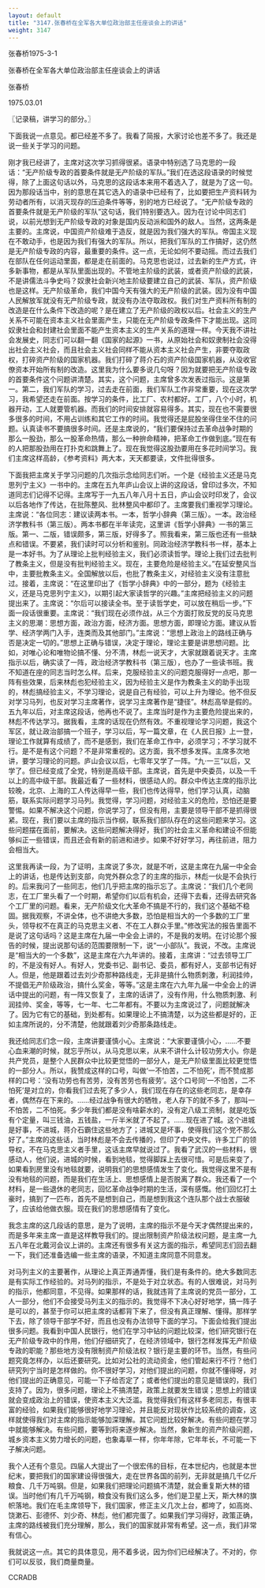 ```yaml
---
layout: default
title: "3147.张春桥在全军各大单位政治部主任座谈会上的讲话"
weight: 3147
---
```


张春桥1975-3-1

张春桥在全军各大单位政治部主任座谈会上的讲话

张春桥

1975.03.01

〖记录稿，讲学习的部分。〗

下面我说一点意见。都已经差不多了。我看了简报，大家讨论也差不多了。我还是说一些关于学习的问题。

刚才我已经讲了，主席对这次学习抓得很紧。语录中特别选了马克思的一段话：“无产阶级专政的首要条件就是无产阶级的军队。”我们在选这段语录的时候觉得，除了上面这句话以外，马克思的这段话本来用不着选入了，就是为了这一句。因为那段话当中，别的意思在其它选入的语录中已经有了，比如要把生产资料转为劳动者所有，以消灭现存的压迫条件等等，别的地方已经说了。“无产阶级专政的首要条件就是无产阶级的军队”这句话，我们特别要选入。因为在讨论中同志们说，以前光想到无产阶级专政的对象是国内反动派和国外的敌人。当然，这两条是主要的。主席说，中国资产阶级难于造反，就是因为我们强大的军队。帝国主义现在不敢动手，也是因为我们有强大的军队。所以，把我们军队的工作搞好，这仍然是无产阶级专政的内容，最重要的条件。这一点，无论如何不要动摇。而过去我们在部队在任何运动里面，都是走在前面的。马克思也说过，过去新的生产方式，许多新事物，都是从军队里面出现的。不管地主阶级的武装，或者资产阶级的武装，不是讲儒法斗争史吗？奴隶社会新兴地主阶级要建立自己的武装、军队，资产阶级也是这样。无产阶级革命，我们中国今天有强大的无产阶级的武装。因为没有中国人民解放军就没有无产阶级专政，就没有办法夺取政权。我们对生产资料所有制的改造是在什么条件下改造的呢？是在建立了无产阶级的政权以后。社会主义的生产关系不可能在资本主义社会里面产生，只能在无产阶级专政条件下才能出现。这同奴隶社会和封建社会里面不能产生资本主义的生产关系的道理一样。今天我不讲社会发展史，同志们可以翻一翻《国家的起源》一书，从原始社会和奴隶制社会没得出社会主义社会，而且社会主义社会同样不能从资本主义社会产生，非要夺取政权，打碎资产阶级的国家机器。我们打碎了蒋介石的资产阶级国家机器，从没收官僚资本开始所有制的改造。这里我为什么要多说几句呀？因为就要把无产阶级专政的首要条件这个问题讲清楚。其实，这个问题，主席曾多次发表过指示。这是第一。第二，我们军队的学习，过去走在前面，我们军队工作非常重要，现在这次学习，我希望还走在前面。按学习的条件，比工厂、农村都好。工厂，八个小时，机器开动，工人就要管机器。而我们的时间安排就容易得多。其实，现在也不需要很多很多的时间，不用占训练和其它工作的时间。我觉得还是屁股坐得住坐不住的问题。认真读书不要搞很多时间。还是主席说的，“我们要保持过去革命战争时期的那么一股劲，那么一股革命热情，那么一种拚命精神，把革命工作做到底。”现在有的人把那股劲用在打扑克和跳舞上了。现在我觉得这股劲要用在多花时间学习。我们主席这样高龄，《参考资料》两大本，天天都要读，文件批得很多。

下面我把主席关于学习问题的几次指示念给同志们听。一个是《经验主义还是马克思列宁主义》一书中的。主席在五九年庐山会议上讲的这段话，曾印过多次，不知道同志们记得不记得。主席写于一九五八年八月十五日，庐山会议时印发了，会议以后各地作了传达，在批陈整风、批林整风中都印了。主席要我们重视学习理论。主席说：“各位同志：建议读两本书。一本，哲学小辞典（第三版）。一本。政治经济学教科书（第三版）。两本书都在半年读完，这里讲《哲学小辞典》一书的第三版。第一、二版，错误颇多，第三版，好得多了。照我看来，第三版也还有一些缺点和错误。不要紧，我们读时可以分析和鉴别。同政治经济学教科书一样，基本上是一本好书。为了从理论上批判经验主义，我们必须读哲学。理论上我们过去批判了教条主义，但是没有批判经验主义。现在，主要危险是经验主义。”在延安整风当中，主要批教条主义。全国解放以后，也批了教条主义，对经验主义没有注意批过。接着，主席说：“在这里印出了《哲学小辞典》中的一部分，题为《经验主义，还是马克思列宁主义》，以期引起大家读哲学的兴趣。”主席把经验主义的问题提出来了。主席说：“尔后可以接读全书。至于读哲学史，可以放在稍后一步。”下面一段话很重要。主席说：“我们现在必须作战，从三个方面打败反党的反马克思主义的思潮：思想方面，政治方面，经济方面。思想方面，即理论方面。建议从哲学、经济学两门入手，连类而及其他部门。”主席说：“思想上政治上的路线正确与否是决定一切的。”思想上正确与错误，决定于理论，理论主要是讲思想问题。比如，对唯心论和唯物论搞不懂、分不清，林彪一说天才，大家就跟着说天才。主席指示以后，确实读了一阵，政治经济学教科书（第三版），也办了一些读书班。我不知道在座的同志当时怎么样。后来，克服经验主义的问题克服得好一点吧，那一阵有些效果，后来林彪也犯经验主义，因为经验主义是作为教条主义的助手出现的，林彪搞经验主义，不学习理论，说是自己有经验，可以上升为理论。他不但反对学习马列，也反对学习主席著作，说学习主席著作是“捷径”。林彪高举是假的。五九年以后，对主席这段话，他再也不说了。主席当时是作为主要危险提出来的，林彪不传达学习。据我看，主席的话现在仍然有效。不重视理论学习问题，我这个军区，就让政治部搞一个班子，学习以后，写一篇文章，在《人民日报》上一登，理论工作就算有成绩了，而不是感到，我们在革命工作中，必须学习；不学习就不行。是不是有这个问题？不是非常重视的。这方面，我不想多发挥。主席多次地讲，要学习理论的问题。庐山会议以后，七零年又学了一阵。“九·一三”以后，又学了。但已经变成了全党，特别是高级干部。主席说，首先是中央委员，以及一千以上的高中级干部。我最近看了一些材料，很感动人的。群众中传达主席的指示比较晚，北京、上海的工人传达得早一些，我们也传达得早，他们学习认真，动脑筋，联系实际问题学习马列。我觉得，学习问题，对经验主义的危险，恐怕还是要警惕。如果不解决这个问题，你说学习了，但没有用，主要是领导干部不是抓得很紧。现在，我们要以主席的指示当作纲，联系我们部队存在的这些问题来学习。这些问题摆在面前，要解决。这些问题解决得好，我们的社会主义革命和建设不但能够纠正一些错误，而且还会有新的前进和进步。如果不好好学习，再往前进，阻力会相当大。

这里我再读一段，为了证明，主席说了多次，就是不听，这是主席在九届一中全会上的讲话，也是传达到支部，向党外群众念了的主席的指示，林彪一伙是不会执行的。后来我问了一些同志，他们几乎把主席的指示忘了。主席说：“我们几个老同志，在工厂里头看了一个时期，希望你们以后有机会，还得下去看，还得去研究各个工厂里的问题。看来，无产阶级文化大革命不搞是不行的，我们这个基础不稳固。据我观察，不讲全体，也不讲绝大多数，恐怕是相当大的一个多数的工厂里头，领导权不在真正的马克思主义者、不在工人群众手里。”修改宪法的报告里面不是说了这句话吗？这是主席在九届一中全会上讲的，不是我的发明。在讨论那个报告的时候，提出说那句话的范围要限制一下，说“一小部队”。我说，不改。主席说是“相当大的一个多数”，这是主席在六九年讲的。接着，主席讲：“过去领导工厂的，不是没有好人。有好人，党委书记、副书记、委员，都有好人，支部书记有好人。但是，他是跟着过去刘少奇那种路线走，无非是搞什么物质刺激，利润挂帅，不提倡无产阶级政治，搞什么奖金，等等。”这是主席在六九年九届一中全会上的讲话中提出的问题，有一阵又恢复了，主席的话讲了，没有作用，什么物质刺激、利润挂帅、奖金，等等，七一年、七二年都有。不要以为主席说过了，问题就解决了。因为它有它的基础，到处都有。如果理论上不搞清楚，以为这些都是好的，正如主席所说的，分不清楚，他就跟着刘少奇那条路线走。

我还给同志们念一段，主席讲要谨慎小心。主席说：“大家要谨慎小心，……不要心血来潮的时候，就忘乎所以，从马克思以来，从来不讲什么计较功劳大小。你是共产党员，是整个人民群众中比较更觉悟的一部分人，是无产阶级里面比较更觉悟的一部分人。所以，我赞成这样的口号，叫做‘一不怕苦，二不怕死’，而不赞成那样的口号：‘没有功劳也有苦劳，没有苦劳也有疲劳’。这个口号同‘一不怕苦，二不怕死’是对立的，你看我们过去死了多少人，我们现在存在的这些老同志，是幸存者，偶然存在下来的。……经过战争有很大的牺牲，老人存下的就不多了，那叫一不怕苦，二不怕死。多少年我们都是没有啥薪水的，没有定八级工资制，就是吃饭有个定量，叫三钱油，五钱盐，一斤半米就了不起了。……现在进了城。这个进城是好事，不进城，蒋介石霸住这些地方了；进城又是坏事，使得我们这个党不那么好了。”主席的这些话，当时林彪是不会去传播的，但印了中央文件。许多工厂的领导权，不在马克思主义者手里，这话主席早就说过了。我看了武汉的一些材料，很感动人，他们说，进城的时候，看到地毯，觉得脚踩上去很可惜。可是后来变了，如果看到房里没有地毯就要，说明我们的思想感情发生了变化。我觉得这里不是有没有地毯的问题，而是我们在生活上、思想感情上是否脱离了群众。我还看了一个材料，是一些退休的老同志，回忆革命战争时期的生活，深有感慨。他们回忆打土豪时，搞到了一匹布，首先不是想到自己，而是想到我这个连队那个战士衣服破了，应该给他做衣服。现在我们的思想感情有了变化。

我念主席的这几段话的意思，是为了说明，主席的指示不是今天才偶然提出来的，而是多年来主席一直是这样教导我们的。提出限制资产阶级法权问题，是主席一九五八年在北戴河会议上讲的。主席还有很多有关这方面的指示，希望同志们回去翻一下，我们还准备选编一些主席的语录，不知道主席同意不同意发。

对马列主义的主要著作，从理论上真正弄通弄懂，我们是有条件的。绝大多数同志是有实际工作经验的。对马列的指示，不是处于对立状态。有的人很难说，对马列的指示，他都同意，不见得。如果那样的话，我就违背了主席说的党员一部分，工人一部分，他们不会接受马列主义的指示的。我觉得不下决心好好地学，搞一阵子是可以的，甚至于你可以把主席的话都背下来了，但没有真正理解、懂得。那样学下去，除了领导干部学不好，而且也没有办法领导下面的学习。下面会给我们提出很多问题。我看到中国人民银行，他们在学习中钻的问题比较深，他们研究银行在无产阶级专政中的作用，他们仔细研究了，在经济领域中，银行怎样发挥无产阶级专政的职能？那些地方没有限制资产阶级法权？银行是主要的环节。当然，有些问题究竟怎样办，以后还要研究。比如对公社的流动资金，他们管起来行不行？他们研究列宁当时是怎样做的。你不很好学习，对他们提出的问题，你就不懂得呀，对他们提出的正确意见，可能一下子给否定了；或者他们提出的意见是错误的，我们支持了。因为，很多问题，理论上不搞清楚，政策上就要发生错误；思想上的错误就会变成政治上的错误，使资本主义大泛滥。我觉得我们有这样多老同志，有很丰富的经验，如果我们能够很好地学习理论，并且能反对现状作比较系统的调查，这样就使得我们对主席的指示能够加深理解。其它问题比较好解决。有些问题在学习中就能够解决。有些问题，要等到将来逐步解决。当然，象新生的资产阶级问题，城乡资本主义势力增长的问题，也象毒草一样，你年年除，它年年长，不可能一下子解决问题。

我个人还有个意见。四届人大提出了一个很宏伟的目标，在本世纪内，也就是本世纪末，要把我们的国家建设得很强大，走在世界各国的前列，无非就是搞几千亿斤粮食、几千万吨钢。但是，如果我们把理论问题搞不清楚，就会重复斯大林的错误。当时他们有几千万吨钢，粮食没有我们这么多，他们是卫星上天，斯大林的旗帜落地。我们在毛主席领导下，我们国家，修正主义几次上台，都垮了，如高岗、饶漱石、彭德怀、刘少奇、林彪，他们都完蛋了。如果我们学习得好，政策正确，主席的路线被我们充分理解，那么，我们的国家就非常有希望。这一点，我们非常有信心。

我就说这一点。其它的具体意见，用不着多说，因为你们已经解决了。不对的，你们可以反驳，我们商量商量。

CCRADB

